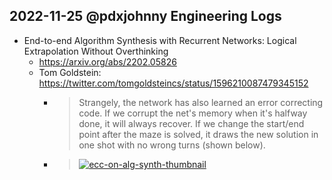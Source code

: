 ## 2022-11-25 @pdxjohnny Engineering Logs

- End-to-end Algorithm Synthesis with Recurrent Networks: Logical Extrapolation Without Overthinking
  - https://arxiv.org/abs/2202.05826
  - Tom Goldstein: https://twitter.com/tomgoldsteincs/status/1596210087479345152
    - > Strangely, the network has also learned an error correcting code.  If we corrupt the net's memory when it's halfway done, it will always recover. If we change the start/end point after the maze is solved, it draws the new solution in one shot with no wrong turns (shown below).
    - > [![ecc-on-alg-synth-thumbnail](https://user-images.githubusercontent.com/5950433/204303675-6a476410-5f5c-4fdc-88ba-89222fc65df3.png)](https://user-images.githubusercontent.com/5950433/204303194-b308ff58-a1a0-4715-b109-5739fc4e2474.mp4)